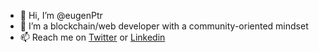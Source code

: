 - 👋 Hi, I’m @eugenPtr
- 👀 I’m a blockchain/web developer with a community-oriented mindset
- 📫 Reach me on [Twitter](https://twitter.com/EugenPtr) or [Linkedin]([https://link-url-here.org](https://www.linkedin.com/in/eugen-patru-3002b195/))

<!---
eugenPtr/eugenPtr is a ✨ special ✨ repository because its `README.md` (this file) appears on your GitHub profile.
You can click the Preview link to take a look at your changes.
--->
